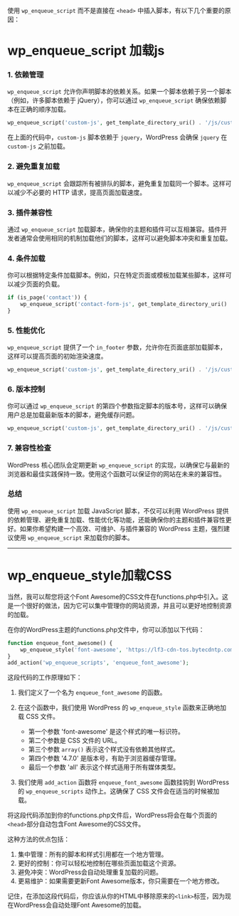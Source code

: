 使用 `wp_enqueue_script` 而不是直接在 `<head>` 中插入脚本，有以下几个重要的原因：

# wp_enqueue_script 加载js

### 1. **依赖管理**

`wp_enqueue_script` 允许你声明脚本的依赖关系。如果一个脚本依赖于另一个脚本（例如，许多脚本依赖于 jQuery），你可以通过 `wp_enqueue_script` 确保依赖脚本在正确的顺序加载。



```php
wp_enqueue_script('custom-js', get_template_directory_uri() . '/js/custom.js', array('jquery'), null, true);
```

在上面的代码中，`custom-js` 脚本依赖于 `jquery`，WordPress 会确保 `jquery` 在 `custom-js` 之前加载。

### 2. **避免重复加载**

`wp_enqueue_script` 会跟踪所有被排队的脚本，避免重复加载同一个脚本。这样可以减少不必要的 HTTP 请求，提高页面加载速度。

### 3. **插件兼容性**

通过 `wp_enqueue_script` 加载脚本，确保你的主题和插件可以互相兼容。插件开发者通常会使用相同的机制加载他们的脚本，这样可以避免脚本冲突和重复加载。

### 4. **条件加载**

你可以根据特定条件加载脚本。例如，只在特定页面或模板加载某些脚本，这样可以减少页面的负载。

```php
if (is_page('contact')) {
    wp_enqueue_script('contact-form-js', get_template_directory_uri() . '/js/contact-form.js', array(), null, true);
}
```

### 5. **性能优化**

`wp_enqueue_script` 提供了一个 `in_footer` 参数，允许你在页面底部加载脚本，这样可以提高页面的初始渲染速度。

```php
wp_enqueue_script('custom-js', get_template_directory_uri() . '/js/custom.js', array(), null, true);
```

### 6. **版本控制**

你可以通过 `wp_enqueue_script` 的第四个参数指定脚本的版本号，这样可以确保用户总是加载最新版本的脚本，避免缓存问题。

```php
wp_enqueue_script('custom-js', get_template_directory_uri() . '/js/custom.js', array(), '1.0.0', true);
```

### 7. **兼容性检查**

WordPress 核心团队会定期更新 `wp_enqueue_script` 的实现，以确保它与最新的浏览器和最佳实践保持一致。使用这个函数可以保证你的网站在未来的兼容性。

### 总结

使用 `wp_enqueue_script` 加载 JavaScript 脚本，不仅可以利用 WordPress 提供的依赖管理、避免重复加载、性能优化等功能，还能确保你的主题和插件兼容性更好。如果你希望构建一个高效、可维护、与插件兼容的 WordPress 主题，强烈建议使用 `wp_enqueue_script` 来加载你的脚本。



-------

# wp_enqueue_style加载CSS

当然，我可以帮您将这个Font Awesome的CSS文件在functions.php中引入。这是一个很好的做法，因为它可以集中管理你的网站资源，并且可以更好地控制资源的加载。

在你的WordPress主题的functions.php文件中，你可以添加以下代码：

```php
function enqueue_font_awesome() {
    wp_enqueue_style('font-awesome', 'https://lf3-cdn-tos.bytecdntp.com/cdn/expire-1-M/font-awesome/4.7.0/css/font-awesome.min.css', array(), '4.7.0', 'all');
}
add_action('wp_enqueue_scripts', 'enqueue_font_awesome');
```

这段代码的工作原理如下：

1. 我们定义了一个名为 `enqueue_font_awesome` 的函数。

2. 在这个函数中，我们使用 WordPress 的 `wp_enqueue_style` 函数来正确地加载 CSS 文件。

   - 第一个参数 'font-awesome' 是这个样式的唯一标识符。
   - 第二个参数是 CSS 文件的 URL。
   - 第三个参数 `array()` 表示这个样式没有依赖其他样式。
   - 第四个参数 '4.7.0' 是版本号，有助于浏览器缓存管理。
   - 最后一个参数 'all' 表示这个样式适用于所有媒体类型。

3. 我们使用 `add_action` 函数将 `enqueue_font_awesome` 函数挂钩到 WordPress 的 `wp_enqueue_scripts` 动作上。这确保了 CSS 文件会在适当的时候被加载。

将这段代码添加到你的functions.php文件后，WordPress将会在每个页面的`<head>`部分自动包含Font Awesome的CSS文件。

这种方法的优点包括：

1. 集中管理：所有的脚本和样式引用都在一个地方管理。
2. 更好的控制：你可以轻松地控制在哪些页面加载这个资源。
3. 避免冲突：WordPress会自动处理重复加载的问题。
4. 更易维护：如果需要更新Font Awesome版本，你只需要在一个地方修改。

记住，在添加这段代码后，你应该从你的HTML中移除原来的`<link>`标签，因为现在WordPress会自动处理Font Awesome的加载。
